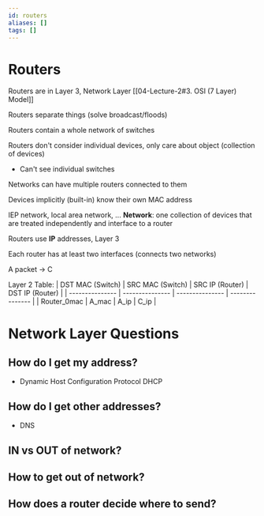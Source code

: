 ```yaml
---
id: routers
aliases: []
tags: []
---
```


# Routers

Routers are in Layer 3, Network Layer [[04-Lecture-2#3. OSI (7 Layer) Model]]

Routers separate things (solve broadcast/floods)

Routers contain a whole network of switches

Routers don't consider individual devices, only care about object (collection of devices)
- Can't see individual switches

Networks can have multiple routers connected to them

Devices implicitly (built-in) know their own MAC address

IEP network, local area network, ...
**Network**: one collection of devices that are treated independently and interface to a router

Routers use **IP** addresses, Layer 3

Each router has at least two interfaces (connects two networks)

A packet -> C

Layer 2 Table:
| DST MAC (Switch) | SRC MAC (Switch) | SRC IP (Router) | DST IP (Router) |
| --------------- | --------------- | --------------- | --------------- |
| Router_0mac | A_mac | A_ip | C_ip |

# Network Layer Questions

## How do I get my address?
- Dynamic Host Configuration Protocol DHCP

## How do I get other addresses?
- DNS

## IN vs OUT of network?

## How to get out of network?

## How does a router decide where to send?
